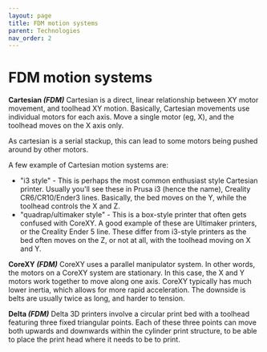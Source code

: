 ```yaml
---
layout: page
title: FDM motion systems
parent: Technologies
nav_order: 2
---
```


# FDM motion systems

**Cartesian _(FDM)_**
Cartesian is a direct, linear relationship between XY motor movement, and toolhead XY motion. Basically, Cartesian movements use individual motors for each axis. Move a single motor (eg, X), and the toolhead moves on the X axis only.

As cartesian is a serial stackup, this can lead to some motors being pushed around by other motors.

A few example of Cartesian motion systems are:
- "i3 style" - This is perhaps the most common enthusiast style Cartesian printer. Usually you'll see these in Prusa i3 (hence the name), Creality CR6/CR10/Ender3 lines. Basically, the bed moves on the Y, while the toolhead controls the X and Z.
- "quadrap/ultimaker style" - This is a box-style printer that often gets confused with CoreXY. A good example of these are Ultimaker printers, or the Creality Ender 5 line. These differ from i3-style printers as the bed often moves on the Z, or not at all, with the toolhead moving on X and Y.

**CoreXY _(FDM)_**
CoreXY uses a parallel manipulator system. In other words, the motors on a CoreXY system are stationary.  In this case, the X and Y motors work together to move along one axis. CoreXY typically has much lower inertia, which allows for more rapid acceleration. The downside is belts are usually twice as long, and harder to tension.


**Delta _(FDM)_**
Delta 3D printers involve a circular print bed with a toolhead featuring three fixed triangular points. Each of these three points can move both upwards and downwards within the cylinder print structure, to be able to place the print head where it needs to be to print.


